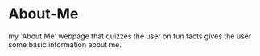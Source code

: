 # About-Me
my 'About Me' webpage that quizzes the user on fun facts gives the user some basic information about me.
